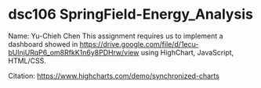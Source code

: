# dsc106 SpringField-Energy_Analysis
Name: Yu-Chieh Chen
This assignment requires us to implement a dashboard showed in https://drive.google.com/file/d/1ecu-bUlnjURqP6_om8RfkK1n6y8PDHrw/view using HighChart, JavaScript, HTML/CSS. 
     

Citation: 
https://www.highcharts.com/demo/synchronized-charts

